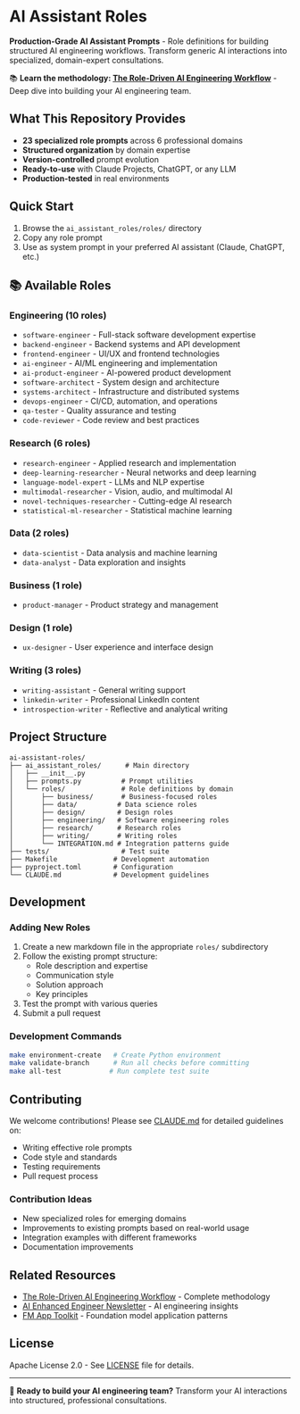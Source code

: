 # AI Assistant Roles

**Production-Grade AI Assistant Prompts** - Role definitions for building structured AI engineering workflows. Transform generic AI interactions into specialized, domain-expert consultations.

📚 **Learn the methodology: [The Role-Driven AI Engineering Workflow](https://aienhancedengineer.substack.com/p/the-role-driven-ai-engineering-workflow)** - Deep dive into building your AI engineering team.

## What This Repository Provides

- **23 specialized role prompts** across 6 professional domains
- **Structured organization** by domain expertise
- **Version-controlled** prompt evolution
- **Ready-to-use** with Claude Projects, ChatGPT, or any LLM
- **Production-tested** in real environments

## Quick Start

1. Browse the `ai_assistant_roles/roles/` directory
2. Copy any role prompt
3. Use as system prompt in your preferred AI assistant (Claude, ChatGPT, etc.)

## 📚 Available Roles

### Engineering (10 roles)
- `software-engineer` - Full-stack software development expertise
- `backend-engineer` - Backend systems and API development
- `frontend-engineer` - UI/UX and frontend technologies
- `ai-engineer` - AI/ML engineering and implementation
- `ai-product-engineer` - AI-powered product development
- `software-architect` - System design and architecture
- `systems-architect` - Infrastructure and distributed systems
- `devops-engineer` - CI/CD, automation, and operations
- `qa-tester` - Quality assurance and testing
- `code-reviewer` - Code review and best practices

### Research (6 roles)
- `research-engineer` - Applied research and implementation
- `deep-learning-researcher` - Neural networks and deep learning
- `language-model-expert` - LLMs and NLP expertise
- `multimodal-researcher` - Vision, audio, and multimodal AI
- `novel-techniques-researcher` - Cutting-edge AI research
- `statistical-ml-researcher` - Statistical machine learning

### Data (2 roles)
- `data-scientist` - Data analysis and machine learning
- `data-analyst` - Data exploration and insights

### Business (1 role)
- `product-manager` - Product strategy and management

### Design (1 role)
- `ux-designer` - User experience and interface design

### Writing (3 roles)
- `writing-assistant` - General writing support
- `linkedin-writer` - Professional LinkedIn content
- `introspection-writer` - Reflective and analytical writing


## Project Structure

```
ai-assistant-roles/
├── ai_assistant_roles/      # Main directory
│   ├── __init__.py         
│   ├── prompts.py          # Prompt utilities
│   └── roles/              # Role definitions by domain
│       ├── business/       # Business-focused roles
│       ├── data/          # Data science roles
│       ├── design/        # Design roles
│       ├── engineering/   # Software engineering roles
│       ├── research/      # Research roles
│       ├── writing/       # Writing roles
│       └── INTEGRATION.md # Integration patterns guide
├── tests/                  # Test suite
├── Makefile              # Development automation
├── pyproject.toml        # Configuration
└── CLAUDE.md             # Development guidelines
```

## Development

### Adding New Roles

1. Create a new markdown file in the appropriate `roles/` subdirectory
2. Follow the existing prompt structure:
   - Role description and expertise
   - Communication style
   - Solution approach
   - Key principles
3. Test the prompt with various queries
4. Submit a pull request

### Development Commands

```bash
make environment-create   # Create Python environment
make validate-branch      # Run all checks before committing
make all-test            # Run complete test suite
```

## Contributing

We welcome contributions! Please see [CLAUDE.md](CLAUDE.md) for detailed guidelines on:

- Writing effective role prompts
- Code style and standards
- Testing requirements
- Pull request process

### Contribution Ideas

- New specialized roles for emerging domains
- Improvements to existing prompts based on real-world usage
- Integration examples with different frameworks
- Documentation improvements

## Related Resources

- [The Role-Driven AI Engineering Workflow](https://aienhancedengineer.substack.com/p/the-role-driven-ai-engineering-workflow) - Complete methodology
- [AI Enhanced Engineer Newsletter](https://aienhancedengineer.substack.com/) - AI engineering insights
- [FM App Toolkit](https://github.com/ai-enhanced-engineer/fm-app-toolkit) - Foundation model application patterns

## License

Apache License 2.0 - See [LICENSE](LICENSE) file for details.

---

🚀 **Ready to build your AI engineering team?** Transform your AI interactions into structured, professional consultations.